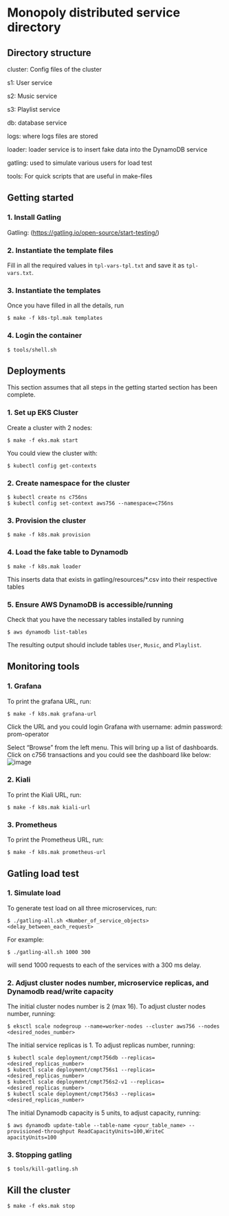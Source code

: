 # Monopoly distributed service directory

## Directory structure

cluster: Config files of the cluster

s1: User service

s2: Music service

s3: Playlist service

db: database service

logs: where logs files are stored

loader: loader service is to insert fake data into the DynamoDB service

gatling: used to simulate various users for load test

tools: For quick scripts that are useful in make-files

## Getting started

### 1. Install Gatling

Gatling: (https://gatling.io/open-source/start-testing/)

### 2. Instantiate the template files

Fill in all the required values in `tpl-vars-tpl.txt` and save it as `tpl-vars.txt`.

### 3. Instantiate the templates

Once you have filled in all the details, run

~~~
$ make -f k8s-tpl.mak templates
~~~

### 4. Login the container

~~~
$ tools/shell.sh
~~~

## Deployments

This section assumes that all steps in the getting started section has been complete.

### 1. Set up EKS Cluster

Create a cluster with 2 nodes:

~~~
$ make -f eks.mak start
~~~

You could view the cluster with:

~~~
$ kubectl config get-contexts
~~~

### 2. Create namespace for the cluster

~~~
$ kubectl create ns c756ns
$ kubectl config set-context aws756 --namespace=c756ns
~~~

### 3. Provision the cluster

~~~
$ make -f k8s.mak provision
~~~

### 4. Load the fake table to Dynamodb

~~~
$ make -f k8s.mak loader
~~~

This inserts data that exists in gatling/resources/*.csv into their respective tables

### 5. Ensure AWS DynamoDB is accessible/running

Check that you have the necessary tables installed by running

~~~
$ aws dynamodb list-tables
~~~

The resulting output should include tables `User`, `Music`, and `Playlist`.

## Monitoring tools

### 1. Grafana

To print the grafana URL, run:

~~~
$ make -f k8s.mak grafana-url
~~~

Click the URL and you could login Grafana with 
username: admin
password: prom-operator

Select “Browse” from the left menu. This will bring up a list of dashboards. Click on c756 transactions and you could see the dashboard like below:
![image](https://user-images.githubusercontent.com/97763994/162276198-5b012d89-bc0d-44d0-98ec-c925e3ee571b.png)


### 2. Kiali

To print the Kiali URL, run:

~~~
$ make -f k8s.mak kiali-url
~~~

### 3. Prometheus

To print the Prometheus URL, run:

~~~
$ make -f k8s.mak prometheus-url
~~~

## Gatling load test 

### 1. Simulate load

To generate test load on all three microservices, run:

~~~
$ ./gatling-all.sh <Number_of_service_objects> <delay_between_each_request>
~~~

For example:

~~~
$ ./gatling-all.sh 1000 300
~~~

will send 1000 requests to each of the services with a 300 ms delay. 

### 2. Adjust cluster nodes number, microservice replicas, and Dynamodb read/write capacity

The initial cluster nodes number is 2 (max 16). To adjust cluster nodes number, running:

~~~
$ eksctl scale nodegroup --name=worker-nodes --cluster aws756 --nodes <desired_nodes_number>
~~~

The initial service replicas is 1. To adjust replicas number, running:

~~~
$ kubectl scale deployment/cmpt756db --replicas=<desired_replicas_number>
$ kubectl scale deployment/cmpt756s1 --replicas=<desired_replicas_number>
$ kubectl scale deployment/cmpt756s2-v1 --replicas=<desired_replicas_number>
$ kubectl scale deployment/cmpt756s3 --replicas=<desired_replicas_number>
~~~

The initial Dynamodb capacity is 5 units, to adjust capacity, running:
~~~
$ aws dynamodb update-table --table-name <your_table_name> --provisioned-throughput ReadCapacityUnits=100,WriteC
apacityUnits=100
~~~


### 3. Stopping gatling

~~~
$ tools/kill-gatling.sh
~~~

## Kill the cluster

~~~
$ make -f eks.mak stop
~~~

